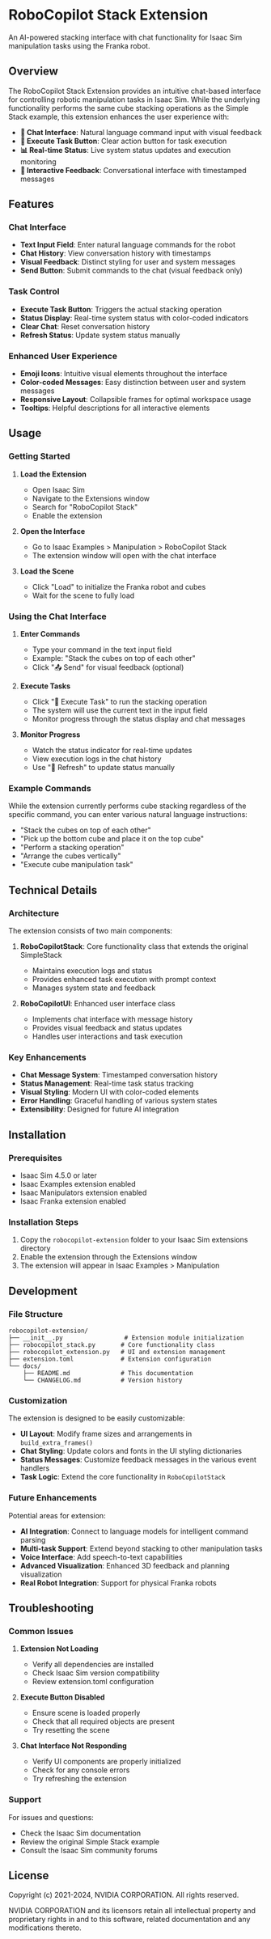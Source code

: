 # RoboCopilot Stack Extension

An AI-powered stacking interface with chat functionality for Isaac Sim manipulation tasks using the Franka robot.

## Overview

The RoboCopilot Stack Extension provides an intuitive chat-based interface for controlling robotic manipulation tasks in Isaac Sim. While the underlying functionality performs the same cube stacking operations as the Simple Stack example, this extension enhances the user experience with:

- **🤖 Chat Interface**: Natural language command input with visual feedback
- **🚀 Execute Task Button**: Clear action button for task execution
- **📊 Real-time Status**: Live system status updates and execution monitoring
- **💬 Interactive Feedback**: Conversational interface with timestamped messages

## Features

### Chat Interface
- **Text Input Field**: Enter natural language commands for the robot
- **Chat History**: View conversation history with timestamps
- **Visual Feedback**: Distinct styling for user and system messages
- **Send Button**: Submit commands to the chat (visual feedback only)

### Task Control
- **Execute Task Button**: Triggers the actual stacking operation
- **Status Display**: Real-time system status with color-coded indicators
- **Clear Chat**: Reset conversation history
- **Refresh Status**: Update system status manually

### Enhanced User Experience
- **Emoji Icons**: Intuitive visual elements throughout the interface
- **Color-coded Messages**: Easy distinction between user and system messages
- **Responsive Layout**: Collapsible frames for optimal workspace usage
- **Tooltips**: Helpful descriptions for all interactive elements

## Usage

### Getting Started

1. **Load the Extension**
   - Open Isaac Sim
   - Navigate to the Extensions window
   - Search for "RoboCopilot Stack"
   - Enable the extension

2. **Open the Interface**
   - Go to Isaac Examples > Manipulation > RoboCopilot Stack
   - The extension window will open with the chat interface

3. **Load the Scene**
   - Click "Load" to initialize the Franka robot and cubes
   - Wait for the scene to fully load

### Using the Chat Interface

1. **Enter Commands**
   - Type your command in the text input field
   - Example: "Stack the cubes on top of each other"
   - Click "📤 Send" for visual feedback (optional)

2. **Execute Tasks**
   - Click "🚀 Execute Task" to run the stacking operation
   - The system will use the current text in the input field
   - Monitor progress through the status display and chat messages

3. **Monitor Progress**
   - Watch the status indicator for real-time updates
   - View execution logs in the chat history
   - Use "🔄 Refresh" to update status manually

### Example Commands

While the extension currently performs cube stacking regardless of the specific command, you can enter various natural language instructions:

- "Stack the cubes on top of each other"
- "Pick up the bottom cube and place it on the top cube"
- "Perform a stacking operation"
- "Arrange the cubes vertically"
- "Execute cube manipulation task"

## Technical Details

### Architecture

The extension consists of two main components:

1. **RoboCopilotStack**: Core functionality class that extends the original SimpleStack
   - Maintains execution logs and status
   - Provides enhanced task execution with prompt context
   - Manages system state and feedback

2. **RoboCopilotUI**: Enhanced user interface class
   - Implements chat interface with message history
   - Provides visual feedback and status updates
   - Handles user interactions and task execution

### Key Enhancements

- **Chat Message System**: Timestamped conversation history
- **Status Management**: Real-time task status tracking
- **Visual Styling**: Modern UI with color-coded elements
- **Error Handling**: Graceful handling of various system states
- **Extensibility**: Designed for future AI integration

## Installation

### Prerequisites

- Isaac Sim 4.5.0 or later
- Isaac Examples extension enabled
- Isaac Manipulators extension enabled
- Isaac Franka extension enabled

### Installation Steps

1. Copy the `robocopilot-extension` folder to your Isaac Sim extensions directory
2. Enable the extension through the Extensions window
3. The extension will appear in Isaac Examples > Manipulation

## Development

### File Structure

```
robocopilot-extension/
├── __init__.py                 # Extension module initialization
├── robocopilot_stack.py       # Core functionality class
├── robocopilot_extension.py   # UI and extension management
├── extension.toml             # Extension configuration
└── docs/
    ├── README.md              # This documentation
    └── CHANGELOG.md           # Version history
```

### Customization

The extension is designed to be easily customizable:

- **UI Layout**: Modify frame sizes and arrangements in `build_extra_frames()`
- **Chat Styling**: Update colors and fonts in the UI styling dictionaries
- **Status Messages**: Customize feedback messages in the various event handlers
- **Task Logic**: Extend the core functionality in `RoboCopilotStack`

### Future Enhancements

Potential areas for extension:

- **AI Integration**: Connect to language models for intelligent command parsing
- **Multi-task Support**: Extend beyond stacking to other manipulation tasks
- **Voice Interface**: Add speech-to-text capabilities
- **Advanced Visualization**: Enhanced 3D feedback and planning visualization
- **Real Robot Integration**: Support for physical Franka robots

## Troubleshooting

### Common Issues

1. **Extension Not Loading**
   - Verify all dependencies are installed
   - Check Isaac Sim version compatibility
   - Review extension.toml configuration

2. **Execute Button Disabled**
   - Ensure scene is loaded properly
   - Check that all required objects are present
   - Try resetting the scene

3. **Chat Interface Not Responding**
   - Verify UI components are properly initialized
   - Check for any console errors
   - Try refreshing the extension

### Support

For issues and questions:
- Check the Isaac Sim documentation
- Review the original Simple Stack example
- Consult the Isaac Sim community forums

## License

Copyright (c) 2021-2024, NVIDIA CORPORATION. All rights reserved.

NVIDIA CORPORATION and its licensors retain all intellectual property and proprietary rights in and to this software, related documentation and any modifications thereto. 